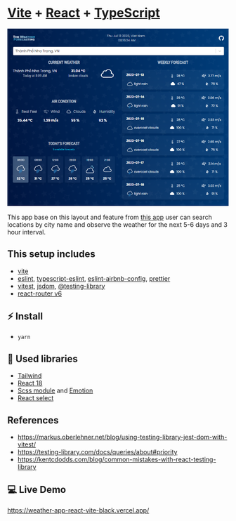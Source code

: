 # [Vite](https://vitejs.dev/) + [React](https://reactjs.org/) + [TypeScript](https://www.typescriptlang.org/)

![Application screenshot](./public/images/screenshot.png)

This app base on this layout and feature from [this app](https://the-weather-forecasting.netlify.app) user can search locations by city name and observe the weather for the next 5-6 days and 3 hour interval.

## This setup includes

- [vite](https://vitejs.dev/)
- [eslint](https://eslint.org/), [typescript-eslint](https://typescript-eslint.io/), [eslint-airbnb-config](https://github.com/airbnb/javascript), [prettier](https://prettier.io/)
- [vitest](https://vitest.dev/), [jsdom](https://github.com/jsdom/jsdom), [@testing-library](https://testing-library.com/)
- [react-router v6](https://reactrouter.com/en/main)

## ⚡ Install

- `yarn`

## 📙 Used libraries

- [Tailwind](https://tailwindcss.com/)
- [React 18](https://react.dev/blog/2022/03/29/react-v18)
- [Scss module](https://create-react-app.dev/docs/adding-a-css-modules-stylesheet/) and [Emotion](https://emotion.sh/docs/introduction)
- [React select](https://react-select.com/)

## References

- <https://markus.oberlehner.net/blog/using-testing-library-jest-dom-with-vitest/>
- <https://testing-library.com/docs/queries/about#priority>
- <https://kentcdodds.com/blog/common-mistakes-with-react-testing-library>

## 💻 Live Demo

<https://weather-app-react-vite-black.vercel.app/>
